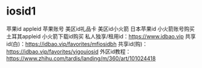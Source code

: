 # iosid1
苹果id appleid 苹果账号  美区id礼品卡 美区id小火箭 日本苹果id 小火箭账号购买 土耳其appleid 小火箭下载id购买
私人独享/租用id：https://www.idbao.vip
共享id(白)：https://idbao.vip/favorites/mfiosidbh
共享id(购)：https://idbao.vip/favorites/yigouiosid
外区id教程：https://www.zhihu.com/tardis/landing/m/360/art/101024418
